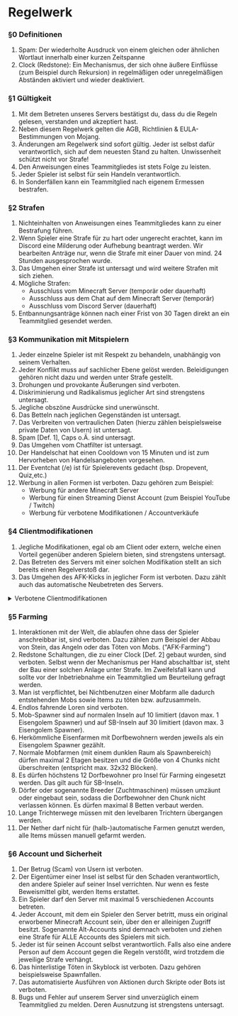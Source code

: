 # Regelwerk

### §0 Definitionen

1. Spam: Der wiederholte Ausdruck von einem gleichen oder ähnlichen Wortlaut innerhalb einer kurzen Zeitspanne
2. Clock (Redstone): Ein Mechanismus, der sich ohne äußere Einflüsse (zum Beispiel durch Rekursion) in regelmäßigen oder unregelmäßigen Abständen aktiviert und wieder deaktiviert.

### §1 Gültigkeit

1. Mit dem Betreten unseres Servers bestätigst du, dass du die Regeln gelesen, verstanden und akzeptiert hast.
2. Neben diesem Regelwerk gelten die AGB, Richtlinien & EULA-Bestimmungen von Mojang.
3. Änderungen am Regelwerk sind sofort gültig. Jeder ist selbst dafür verantwortlich, sich auf dem neuesten Stand zu halten. Unwissenheit schützt nicht vor Strafe!
4. Den Anweisungen eines Teammitgliedes ist stets Folge zu leisten.
5. Jeder Spieler ist selbst für sein Handeln verantwortlich.
6. In Sonderfällen kann ein Teammitglied nach eigenem Ermessen bestrafen.

### §2 Strafen

1. Nichteinhalten von Anweisungen eines Teammitgliedes kann zu einer Bestrafung führen.
2. Wenn Spieler eine Strafe für zu hart oder ungerecht erachtet, kann im Discord eine Milderung oder Aufhebung beantragt werden. Wir bearbeiten Anträge nur, wenn die Strafe mit einer Dauer von mind. 24 Stunden ausgesprochen wurde.
3. Das Umgehen einer Strafe ist untersagt und wird weitere Strafen mit sich ziehen.
4. Mögliche Strafen:
   * Ausschluss vom Minecraft Server (temporär oder dauerhaft)
   * Ausschluss aus dem Chat auf dem Minecraft Server (temporär)
   * Ausschluss vom Discord Server (dauerhaft)
5. Entbannungsanträge können nach einer Frist von 30 Tagen direkt an ein Teammitglied gesendet werden.

### §3 Kommunikation mit Mitspielern

1. Jeder einzelne Spieler ist mit Respekt zu behandeln, unabhängig von seinem Verhalten.
2. Jeder Konflikt muss auf sachlicher Ebene gelöst werden. Beleidigungen gehören nicht dazu und werden unter Strafe gestellt.
3. Drohungen und provokante Äußerungen sind verboten.
4. Diskriminierung und Radikalismus jeglicher Art sind strengstens untersagt.
5. Jegliche obszöne Ausdrücke sind unerwünscht.
6. Das Betteln nach jeglichen Gegenständen ist untersagt.
7. Das Verbreiten von vertraulichen Daten (hierzu zählen beispielsweise private Daten von Usern) ist untersagt.
8. Spam \[Def. 1], Caps o.Ä. sind untersagt.
9. Das Umgehen vom Chatfilter ist untersagt.
10. Der Handelschat hat einen Cooldown von 15 Minuten und ist zum Hervorheben von Handelsangeboten vorgesehen.
11. Der Eventchat (/e) ist für Spielerevents gedacht (bsp. Dropevent, Quiz,etc.)
12. Werbung in allen Formen ist verboten. Dazu gehören zum Beispiel:
    * Werbung für andere Minecraft Server
    * Werbung für einen Streaming Dienst Account (zum Beispiel YouTube / Twitch)
    * Werbung für verbotene Modifikationen / Accountverkäufe

### §4 Clientmodifikationen

1. Jegliche Modifikationen, egal ob am Client oder extern, welche einen Vorteil gegenüber anderen Spielern bieten, sind strengstens untersagt.
2. Das Betreten des Servers mit einer solchen Modifikation stellt an sich bereits einen Regelverstoß dar.
3. Das Umgehen des AFK-Kicks in jeglicher Form ist verboten. Dazu zählt auch das automatische Neubetreten des Servers.

<details>

<summary>Verbotene Clientmodifikationen</summary>

Diese Liste dient rein zur Orientierung!

* AbortBreaking
* AimBot
* AirJump
* AirLadder
* AntiAFK
* AntiBlind
* AntiBot
* AntiCactus
* AntiPotion
* AntiHunger
* ArrowCam Mod
* AtAllProvider
* AutoArmor
* AutoBow
* AutoBreak
* AutoClicker
* AutoFish
* AutoPot
* AutoRespawn
* AutoSoup
* AutoTool
* AutoWalk
* AutoWeapon
* BedGodMode
* Blink
* BlockWalk
* BowAimbot
* Breadcrumbs
* BufferSpeed
* BurningMod
* BugUp
* CameraClip
* Chams
* ChestAura
* ChestStealer
* CivBreak
* Clip
* ConsoleSpammer
* Crasher
* Criticals
* (Skin-)Derp
* Eagle
* ESP
* FastBow
* FastBreak
* FastClimb
* FastPlace
* FastStairs
* FastUse
* Fly
* FreeCam
* Freeze
* Fucker
* Fullbright
* Ghost
* GhostHand
* Glide
* GodMode
* HeadRotations
* HighJump
* HitBox
* IceSpeed
* InventoryCleaner
* InventoryMove
* InventoryTweaks
* ItemTeleport
* Jesus / WaterWalk / LiquidWalk
* KeepAlive
* KeepContainer
* Killaura / Forcefield / MultiAura
* LadderJump
* Lagswitch
* LongJump
* MLGHelper
* MoreCarry
* MultiActions
* MouseTweaks
* NameTags
* NoClip
* NoFall
* NoJumpDelay
* NoPitchLimit
* NoRotateSet
* NoSlow
* NoWeb
* Nuker
* Paralyze
* Parkour
* PerfectHorseJump
* Phase
* PingSpoof
* PortalMenu
* Projectiles
* RapidFire
* Reach
* Regen / FastHeal
* SafeWalk
* Scaffold
* SlimeJump
* Smart-Moving Mod
* Speed
* Spammer
* Spider
* Step
* Strafe
* SuperKnockback
* Teleport
* TeleportHit
* Timer
* Tower
* Tracers / Wireframe
* Trigger
* TrueSight
* UnicodeChat
* VehicleOneHit
* Velocity / NoKnockback / AntiKnockback
* WallClimb
* WaterSpeed
* X-Ray
* Zoot

</details>

### §5 Farming

1. Interaktionen mit der Welt, die ablaufen ohne dass der Spieler anschreibbar ist, sind verboten. Dazu zählen zum Beispiel der Abbau von Stein, das Angeln oder das Töten von Mobs. ("AFK-Farming")
2. Redstone Schaltungen, die zu einer Clock \[Def. 2] gebaut wurden, sind verboten. Selbst wenn der Mechanismus per Hand abschaltbar ist, steht der Bau einer solchen Anlage unter Strafe. Im Zweifelsfall kann und sollte vor der Inbetriebnahme ein Teammitglied um Beurteilung gefragt werden.
3. Man ist verpflichtet, bei Nichtbenutzen einer Mobfarm alle dadurch entstehenden Mobs sowie Items zu töten bzw. aufzusammeln.
4. Endlos fahrende Loren sind verboten.
5. Mob-Spawner sind auf normalen Inseln auf 10 limitiert (davon max. 1 Eisengolem Spawner) und auf SB-Inseln auf 30 limitiert (davon max. 3 Eisengolem Spawner).
6. Herkömmliche Eisenfarmen mit Dorfbewohnern werden jeweils als ein Eisengolem Spawner gezählt.
7. Normale Mobfarmen (mit einem dunklen Raum als Spawnbereich) dürfen maximal 2 Etagen besitzen und die Größe von 4 Chunks nicht überschreiten (entspricht max. 32x32 Blöcken).
8. Es dürfen höchstens 12 Dorfbewohner pro Insel für Farming eingesetzt werden. Das gilt auch für SB-Inseln.
9. Dörfer oder sogenannte Breeder (Zuchtmaschinen) müssen umzäunt oder eingebaut sein, sodass die Dorfbewohner den Chunk nicht verlassen können. Es dürfen maximal 8 Betten verbaut werden.
10. Lange Trichterwege müssen mit den levelbaren Trichtern übergangen werden.
11. Der Nether darf nicht für (halb-)automatische Farmen genutzt werden, alle Items müssen manuell gefarmt werden.

### §6 Account und Sicherheit

1. Der Betrug (Scam) von Usern ist verboten.
2. Der Eigentümer einer Insel ist selbst für den Schaden verantwortlich, den andere Spieler auf seiner Insel verrichten. Nur wenn es feste Beweismittel gibt, werden Items erstattet.
3. Ein Spieler darf den Server mit maximal 5 verschiedenen Accounts betreten.
4. Jeder Account, mit dem ein Spieler den Server betritt, muss ein original erworbener Minecraft Account sein, über den er alleinigen Zugriff besitzt. Sogenannte Alt-Accounts sind demnach verboten und ziehen eine Strafe für ALLE Accounts des Spielers mit sich.
5. Jeder ist für seinen Account selbst verantwortlich. Falls also eine andere Person auf dem Account gegen die Regeln verstößt, wird trotzdem die jeweilige Strafe verhängt.
6. Das hinterlistige Töten in Skyblock ist verboten. Dazu gehören beispielsweise Spawnfallen.
7. Das automatisierte Ausführen von Aktionen durch Skripte oder Bots ist verboten.
8. Bugs und Fehler auf unserem Server sind unverzüglich einem Teammitglied zu melden. Deren Ausnutzung ist strengstens untersagt.
